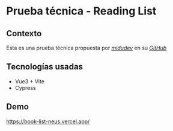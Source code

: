 # Prueba técnica - Reading List

## Contexto

Esta es una prueba técnica propuesta por *[midudev](https://www.twitch.tv/midudev)* en su *[GitHub](https://github.com/midudev/pruebas-tecnicas/tree/main/pruebas/01-reading-list)*

## Tecnologías usadas

- Vue3 + Vite
- Cypress


## Demo

https://book-list-neus.vercel.app/